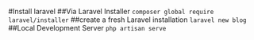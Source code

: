 #Install laravel
##Via Laravel Installer
`composer global require laravel/installer`
##create a fresh Laravel installation
`laravel new blog`
##Local Development Server
`php artisan serve`
